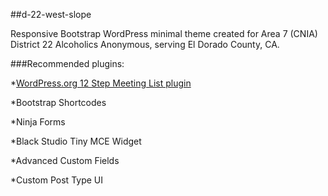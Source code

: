 ##d-22-west-slope

Responsive Bootstrap WordPress minimal theme created for 
Area 7 (CNIA) District 22 Alcoholics Anonymous, serving 
El Dorado County, CA.

###Recommended plugins:
 
*[WordPress.org 12 Step Meeting List plugin](https://wordpress.org/plugins/12-step-meeting-list/) 

*Bootstrap Shortcodes

*Ninja Forms

*Black Studio Tiny MCE Widget

*Advanced Custom Fields

*Custom Post Type UI

